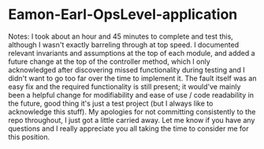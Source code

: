 # Eamon-Earl-OpsLevel-application

Notes: I took about an hour and 45 minutes to complete and test this, although I wasn't exactly barreling through at top speed. I documented relevant invariants and assumptions at the top of each module, and added a future change at the top of the controller method, which I only acknowledged after discovering missed functionality during testing and I didn't want to go too far over the time to implement it. The fault itself was an easy fix and the required functionality is still present; it would've mainly been a helpful change for modifiability and ease of use / code readability in the future, good thing it's just a test project (but I always like to acknowledge this stuff). My apologies for not committing consistently to the repo throughout, I just got a little carried away. Let me know if you have any questions and I really appreciate you all taking the time to consider me for this position. 
